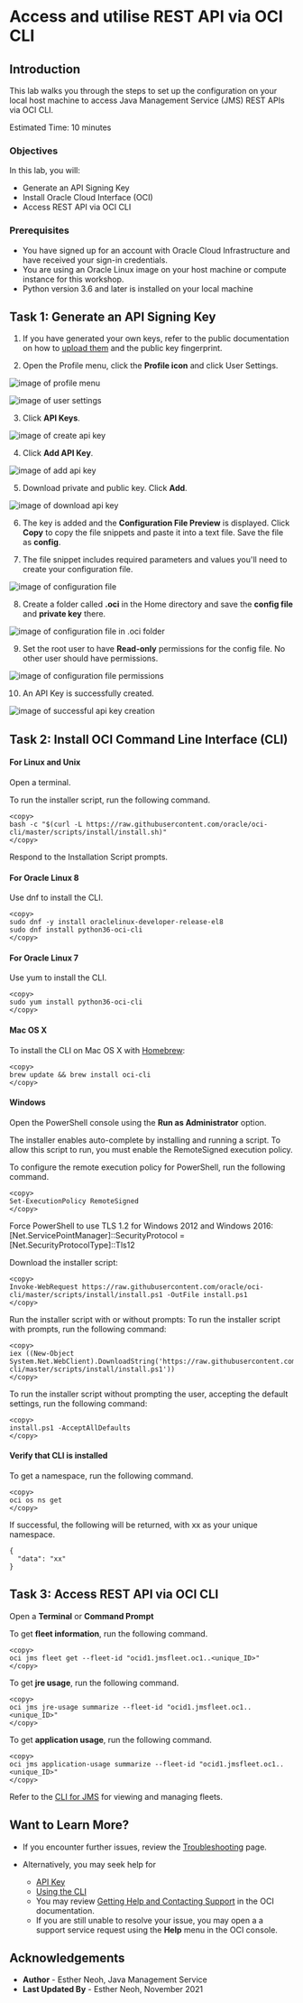 # Access and utilise REST API via OCI CLI

## Introduction

This lab walks you through the steps to set up the configuration on your local host machine to access Java Management Service (JMS) REST APIs via OCI CLI.

Estimated Time: 10 minutes

### Objectives

In this lab, you will:

* Generate an API Signing Key
* Install Oracle Cloud Interface (OCI)
* Access REST API via OCI CLI

### Prerequisites

* You have signed up for an account with Oracle Cloud Infrastructure and have received your sign-in credentials.
* You are using an Oracle Linux image on your host machine or compute instance for this workshop.
*  Python version 3.6 and later is installed on your local machine

## Task 1: Generate an API Signing Key

1. If you have generated your own keys, refer to the public documentation on how to [upload them](https://docs.oracle.com/en-us/iaas/Content/API/Concepts/apisigningkey.htm) and the public key fingerprint.

2. Open the Profile menu, click the **Profile icon** and click User Settings.

  ![image of profile menu](/../images/user-profile.png)

  ![image of user settings](/../images/user-settings.png)

3. Click **API Keys**.

  ![image of create api key](/../images/api-key.png)

4. Click **Add API Key**.

  ![image of add api key](/../images/add-api-key.png)

5. Download private and public key. Click **Add**.

  ![image of download api key](/../images/api-key-download.png)

6. The key is added and the **Configuration File Preview** is displayed. Click **Copy** to copy the file snippets and paste it into a text file. Save the file as **config**.

7. The file snippet includes required parameters and values you'll need to create your configuration file.

  ![image of configuration file](/../images/config-file-preview.png)

8. Create a folder called **.oci** in the Home directory and save the **config file** and **private key** there.

  ![image of configuration file in .oci folder](/../images/config-file-oci-location.png)

9. Set the root user to have **Read-only** permissions for the config file. No other user should have permissions.

  ![image of configuration file permissions](/../images/config-file-permissions.png)

10. An API Key is successfully created.

  ![image of successful api key creation](/../images/api-key-created.png)


## Task 2: Install OCI Command Line Interface (CLI)

#### For Linux and Unix

Open a terminal.

To run the installer script, run the following command.
  ```
  <copy>
  bash -c "$(curl -L https://raw.githubusercontent.com/oracle/oci-cli/master/scripts/install/install.sh)"
  </copy>
  ```
Respond to the Installation Script prompts.

#### For Oracle Linux 8

Use dnf to install the CLI.
  ```
  <copy>
  sudo dnf -y install oraclelinux-developer-release-el8
  sudo dnf install python36-oci-cli
  </copy>
  ```
#### For Oracle Linux 7

Use yum to install the CLI.
  ```
  <copy>
  sudo yum install python36-oci-cli
  </copy>
  ```

#### Mac OS X
To install the CLI on Mac OS X with [Homebrew](https://docs.brew.sh/Installation):

  ```
  <copy>
  brew update && brew install oci-cli
  </copy>
  ```
#### Windows
Open the PowerShell console using the **Run as Administrator** option.

The installer enables auto-complete by installing and running a script. To allow this script to run, you must enable the RemoteSigned execution policy.

To configure the remote execution policy for PowerShell, run the following command.

  ```
  <copy>
  Set-ExecutionPolicy RemoteSigned
  </copy>
  ```

Force PowerShell to use TLS 1.2 for Windows 2012 and Windows 2016: [Net.ServicePointManager]::SecurityProtocol = [Net.SecurityProtocolType]::Tls12

Download the installer script:
  ```
  <copy>
  Invoke-WebRequest https://raw.githubusercontent.com/oracle/oci-cli/master/scripts/install/install.ps1 -OutFile install.ps1
  </copy>
  ```

Run the installer script with or without prompts:
To run the installer script with prompts, run the following command:
  ```
  <copy>
  iex ((New-Object System.Net.WebClient).DownloadString('https://raw.githubusercontent.com/oracle/oci-cli/master/scripts/install/install.ps1'))
  </copy>
  ```
To run the installer script without prompting the user, accepting the default settings, run the following command:
  ```
  <copy>
  install.ps1 -AcceptAllDefaults
  </copy>
  ```

#### Verify that CLI is installed

To get a namespace, run the following command.
  ```
  <copy>
  oci os ns get
  </copy>
  ```

If successful, the following will be returned, with xx as your unique namespace.

  ```
  {
    "data": "xx"
  }
  ```
## Task 3: Access REST API via OCI CLI

Open a **Terminal** or **Command Prompt**

To get **fleet information**, run the following command.

  ```
  <copy>
  oci jms fleet get --fleet-id "ocid1.jmsfleet.oc1..<unique_ID>"
  </copy>
  ```

To get **jre usage**, run the following command.

  ```
  <copy>
  oci jms jre-usage summarize --fleet-id "ocid1.jmsfleet.oc1..<unique_ID>"
  </copy>
  ```

To get **application usage**, run the following command.

  ```
  <copy>
  oci jms application-usage summarize --fleet-id "ocid1.jmsfleet.oc1..<unique_ID>"
  </copy>
  ```
Refer to the [CLI for JMS](https://docs.oracle.com/en-us/iaas/tools/oci-cli/3.0.5/oci_cli_docs/cmdref/jms.html) for viewing and managing fleets.

## Want to Learn More?

* If you encounter further issues, review the [Troubleshooting](https://docs.oracle.com/en-us/iaas/jms/doc/troubleshooting.html#GUID-2D613C72-10F3-4905-A306-4F2673FB1CD3) page.

* Alternatively, you may seek help for
    * [API Key](https://docs.oracle.com/en-us/iaas/Content/API/Concepts/apisigningkey.htm)
    * [Using the CLI](https://docs.oracle.com/en-us/iaas/Content/API/SDKDocs/cliusing.htm)
    * You may review [Getting Help and Contacting Support](https://docs.oracle.com/en-us/iaas/Content/GSG/Tasks/contactingsupport.htm) in the OCI documentation.
    * If you are still unable to resolve your issue, you may open a a support service request using the **Help** menu in the OCI console.

## Acknowledgements

* **Author** - Esther Neoh, Java Management Service
* **Last Updated By** - Esther Neoh, November 2021
